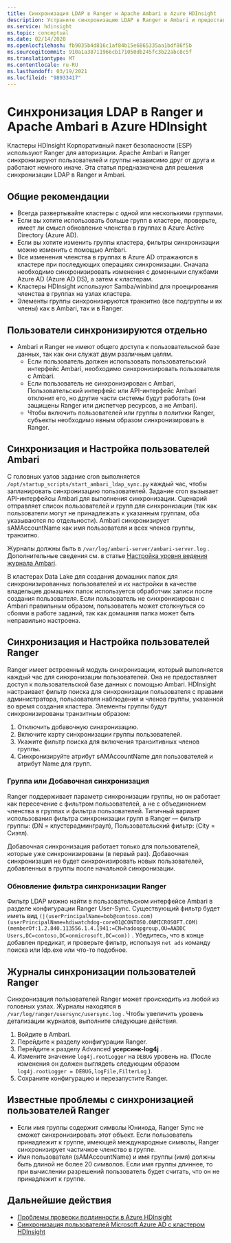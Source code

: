 ```yaml
---
title: Синхронизация LDAP в Ranger и Apache Ambari в Azure HDInsight
description: Устраните синхронизацию LDAP в Ranger и Ambari и предоставьте общие рекомендации.
ms.service: hdinsight
ms.topic: conceptual
ms.date: 02/14/2020
ms.openlocfilehash: fb9035b4d816c1af84b15e6865335aa1bdf86f5b
ms.sourcegitcommit: 910a1a38711966cb171050db245fc3b22abc8c5f
ms.translationtype: MT
ms.contentlocale: ru-RU
ms.lasthandoff: 03/19/2021
ms.locfileid: "98933417"
---
```

# <a name="ldap-sync-in-ranger-and-apache-ambari-in-azure-hdinsight"></a>Синхронизация LDAP в Ranger и Apache Ambari в Azure HDInsight

Кластеры HDInsight Корпоративный пакет безопасности (ESP) используют Ranger для авторизации. Apache Ambari и Ranger синхронизируют пользователей и группы независимо друг от друга и работают немного иначе. Эта статья предназначена для решения синхронизации LDAP в Ranger и Ambari.

## <a name="general-guidelines"></a>Общие рекомендации

* Всегда развертывайте кластеры с одной или несколькими группами.
* Если вы хотите использовать больше групп в кластере, проверьте, имеет ли смысл обновление членства в группах в Azure Active Directory (Azure AD).
* Если вы хотите изменить группы кластера, фильтры синхронизации можно изменить с помощью Ambari.
* Все изменения членства в группах в Azure AD отражаются в кластере при последующих операциях синхронизации. Сначала необходимо синхронизировать изменения с доменными службами Azure AD (Azure AD DS), а затем к кластерам.
* Кластеры HDInsight используют Samba/winbind для проецирования членства в группах на узлах кластера.
* Элементы группы синхронизируются транзитно (все подгруппы и их члены) как в Ambari, так и в Ranger. 

## <a name="users-are-synced-separately"></a>Пользователи синхронизируются отдельно

 * Ambari и Ranger не имеют общего доступа к пользовательской базе данных, так как они служат двум различным целям. 
   * Если пользователь должен использовать пользовательский интерфейс Ambari, необходимо синхронизировать пользователя с Ambari. 
   * Если пользователь не синхронизирован с Ambari, Пользовательский интерфейс или API-интерфейс Ambari отклонит его, но другие части системы будут работать (они защищены Ranger или диспетчер ресурсов, а не Ambari).
   * Чтобы включить пользователей или группы в политики Ranger, субъекты необходимо явным образом синхронизировать в Ranger.

## <a name="ambari-user-sync-and-configuration"></a>Синхронизация и Настройка пользователей Ambari

С головных узлов задание cron выполняется `/opt/startup_scripts/start_ambari_ldap_sync.py` каждый час, чтобы запланировать синхронизацию пользователей. Задание cron вызывает API-интерфейсы Ambari для выполнения синхронизации. Сценарий отправляет список пользователей и групп для синхронизации (так как пользователи могут не принадлежать к указанным группам, оба указываются по отдельности). Ambari синхронизирует sAMAccountName как имя пользователя и всех членов группы, транзитно.

Журналы должны быть в `/var/log/ambari-server/ambari-server.log` . Дополнительные сведения см. в статье [Настройка уровня ведения журнала Ambari](https://docs.cloudera.com/HDPDocuments/Ambari-latest/administering-ambari/content/amb_configure_ambari_logging_level.html).

В кластерах Data Lake для создания домашних папок для синхронизированных пользователей и их настройки в качестве владельцев домашних папок используется обработчик записи после создания пользователя. Если пользователь не синхронизирован с Ambari правильным образом, пользователь может столкнуться со сбоями в работе заданий, так как домашняя папка может быть неправильно настроена.

## <a name="ranger-user-sync-and-configuration"></a>Синхронизация и Настройка пользователей Ranger

Ranger имеет встроенный модуль синхронизации, который выполняется каждый час для синхронизации пользователей. Она не предоставляет доступ к пользовательской базе данных с помощью Ambari. HDInsight настраивает фильтр поиска для синхронизации пользователя с правами администратора, пользователя наблюдения и членов группы, указанной во время создания кластера. Элементы группы будут синхронизированы транзитным образом:

1. Отключить добавочную синхронизацию.
1. Включите карту синхронизации группы пользователей.
1. Укажите фильтр поиска для включения транзитивных членов группы.
1. Синхронизируйте атрибут sAMAccountName для пользователей и атрибут Name для групп.

### <a name="group-or-incremental-sync"></a>Группа или Добавочная синхронизация

Ranger поддерживает параметр синхронизации группы, но он работает как пересечение с фильтром пользователей, а не с объединением членства в группах и фильтра пользователей. Типичный вариант использования фильтра синхронизации групп в Ranger — фильтр группы: (DN = клустерадминграуп), Пользовательский фильтр: (City = Сиэтл).

Добавочная синхронизация работает только для пользователей, которые уже синхронизированы (в первый раз). Добавочная синхронизация не будет синхронизировать новых пользователей, добавленных в группы после начальной синхронизации.

### <a name="update-ranger-sync-filter"></a>Обновление фильтра синхронизации Ranger

Фильтр LDAP можно найти в пользовательском интерфейсе Ambari в разделе конфигурации Ranger User-Sync. Существующий фильтр будет иметь вид `(|(userPrincipalName=bob@contoso.com)(userPrincipalName=hdiwatchdog-core01@CONTOSO.ONMICROSOFT.COM)(memberOf:1.2.840.113556.1.4.1941:=CN=hadoopgroup,OU=AADDC Users,DC=contoso,DC=onmicrosoft,DC=com))` . Убедитесь, что в конце добавлен предикат, и проверьте фильтр, используя `net ads` команду поиска или ldp.exe или что-то подобное.

## <a name="ranger-user-sync-logs"></a>Журналы синхронизации пользователей Ranger

Синхронизация пользователей Ranger может происходить из любой из головных узлах. Журналы находятся в `/var/log/ranger/usersync/usersync.log` . Чтобы увеличить уровень детализации журналов, выполните следующие действия.

1. Войдите в Ambari.
1. Перейдите к разделу конфигурации Ranger.
1. Перейдите к разделу Advanced **усерсинк-log4j** .
1. Измените значение `log4j.rootLogger` на `DEBUG` уровень на. (После изменения он должен выглядеть следующим образом `log4j.rootLogger = DEBUG,logFile,FilterLog` ).
1. Сохраните конфигурацию и перезапустите Ranger.

## <a name="known-issues-with-ranger-user-sync"></a>Известные проблемы с синхронизацией пользователей Ranger
* Если имя группы содержит символы Юникода, Ranger Sync не сможет синхронизировать этот объект. Если пользователь принадлежит к группе, имеющей международные символы, Ranger синхронизирует частичное членство в группе.
* Имя пользователя (sAMAccountName) и имя группы (имя) должны быть длиной не более 20 символов. Если имя группы длиннее, то при вычислении разрешений пользователь будет считать, что он не принадлежит к группе.

## <a name="next-steps"></a>Дальнейшие действия

* [Проблемы проверки подлинности в Azure HDInsight](./domain-joined-authentication-issues.md)
* [Синхронизация пользователей Microsoft Azure AD с кластером HDInsight](../hdinsight-sync-aad-users-to-cluster.md)
